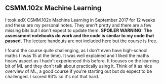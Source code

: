 ## CSMM.102x Machine Learning

I took edX CSMM.102x Machine Learning in September 2017 for 12 weeks and these are my personal notes. 
They aren't pretty and there are a few missing bits but I don't expect to update them.
**SPOILER WARNING: The assessment notebooks do work and the code is similar to my code that passed.**
The lecture handouts are not included here but the course is free.

I found the course quite challenging, as I don't even have high-school maths (I was 15 at the time).
It was well explained and I liked the maths heavy aspect as I hadn't experienced this before.
It focuses on the learning bit of ML and they don't talk about practically using it.
Think of it as nice overview of ML, a good course if you're starting out but do expect to be challenged.
I scored 93% so it's not that hard.
